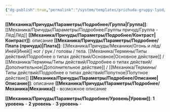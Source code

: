```yaml
---
{"dg-publish":true,"permalink":"/system/templates/prichuda-gruppy-lyod/"}
---
```


**[[Механика/Причуды/Параметры/Подробнее/Группа\|Группа]]**: [[Механика/Причуды/Параметры/Подробнее/Группы причуд/Группа - Лёд\|Лёд]] 
**[[Механика/Причуды/Параметры/Подробнее/Контраст\|Контраст]]**: описание
**[[Механика/Причуды/Параметры/Подробнее/Плата (причуда)\|Плата]]**: [[Механика/Причуды/Механики/Огонь и лёд/Иней\|Иней]] ног / рук / головы / тела. [[Механика/Термины/Типы действий/Подробнее о типах действий/Основное\|Основное действие]] / [[Механика/Термины/Типы действий/Подробнее о типах действий/Дополнительное\|Дополнительное действие]] / [[Механика/Термины/Типы действий/Подробнее о типах действий/Попутное\|Попутное действие]]
**[[Механика/Причуды/Параметры/Подробнее/Описание\|Описание]]**: описание
**[[Механика/Причуды/Параметры/Подробнее/Механика\|Механика]]** - возможное описание

**[[Механика/Причуды/Параметры/Подробнее/Уровень\|Уровни]]**:
**1 уровень** - 
**2 уровень** - 
**3 уровень** - 